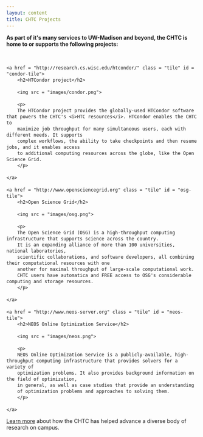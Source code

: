 ```yaml
---
layout: content
title: CHTC Projects
---
```


<b>As part of it's many services to UW-Madison and beyond, the CHTC is home to or supports the following projects:</b>

<br>

<div id = "tile-wrapper">

	<a href = "http://research.cs.wisc.edu/htcondor/" class = "tile" id = "condor-tile">
		<h2>HTCondor project</h2>

		<img src = "images/condor.png">

		<p>
		The HTCondor project provides the globally-used HTCondor software that powers the CHTC's <i>HTC resources</i>. HTCondor enables the CHTC to
		maximize job throughput for many simultaneous users, each with different needs. It supports
		complex workflows, the ability to take checkpoints and then resume jobs, and it enables access
		to additional computing resources across the globe, like the Open Science Grid.
		</p>

	</a>

	<a href = "http://www.opensciencegrid.org" class = "tile" id = "osg-tile">
		<h2>Open Science Grid</h2>

		<img src = "images/osg.png">

		<p>
		The Open Science Grid (OSG) is a high-throughput computing infrastructure that supports science across the country. 
		It is an expanding alliance of more than 100 universities, national laboratories, 
		scientific collaborations, and software developers, all combining their computational resources with one 
		another for maximal throughput of large-scale computational work. 
		CHTC users have automatica and FREE access to OSG's considerable computing and storage resources.
		</p>

	</a>

	<a href = "http://www.neos-server.org" class = "tile" id = "neos-tile">
		<h2>NEOS Online Optimization Service</h2>

		<img src = "images/neos.png">

		<p>
		NEOS Online Optimization Service is a publicly-available, high-throughput computing infrastructure that provides solvers for a variety of
		optimization problems. It also provides background information on the field of optimization,
		in general, as well as case studies that provide an understanding
		of optimization problems and approaches to solving them.
		</p>

	</a>

</div>

<p><a href="{{ '/projects.shtml' | relative_url }}">Learn more</a>
about how the CHTC has helped advance a diverse body of research on campus.</p>
